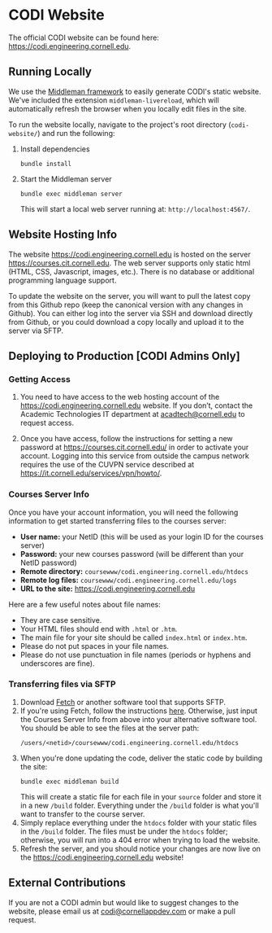 # CODI Website

The official CODI website can be found here: https://codi.engineering.cornell.edu. 

## Running Locally

We use the [Middleman framework](https://middlemanapp.com/) to easily generate CODI's static website. We've included the extension `middleman-livereload`, which will automatically refresh the browser when you locally edit files in the site. 

To run the website locally, navigate to the project's root directory (`codi-website/`) and run the following:

1. Install dependencies
    ```
    bundle install
    ```

2. Start the Middleman server
    ```
    bundle exec middleman server
    ```

    This will start a local web server running at: `http://localhost:4567/`.

## Website Hosting Info

The website https://codi.engineering.cornell.edu is hosted on the server https://courses.cit.cornell.edu. The web server supports only static html (HTML, CSS, Javascript, images, etc.). There is no database or additional programming language support.

To update the website on the server, you will want to pull the latest copy from this Github repo (keep the canonical version with any changes in Github). You can either log into the server via SSH and download directly from Github, or you could download a copy locally and upload it to the server via SFTP.

## Deploying to Production [CODI Admins Only]

### Getting Access

1. You need to have access to the web hosting account of the https://codi.engineering.cornell.edu website. If you don’t, contact the Academic Technologies IT department at acadtech@cornell.edu to request access.

2. Once you have access, follow the instructions for setting a new password at https://courses.cit.cornell.edu/ in order to activate your account. Logging into this service from outside the campus network requires the use of the CUVPN service described at https://it.cornell.edu/services/vpn/howto/.
  
### Courses Server Info

Once you have your account information, you will need the following information to get started transferring files to the courses server:
  - **User name:** your NetID (this will be used as your login ID for the courses server)
  - **Password:** your new courses password (will be different than your NetID password)
  - **Remote directory:** `coursewww/codi.engineering.cornell.edu/htdocs`
  - **Remote log files:** `coursewww/codi.engineering.cornell.edu/logs`
  - **URL to the site:** https://codi.engineering.cornell.edu
  
Here are a few useful notes about file names:
  - They are case sensitive.
  - Your HTML files should end with `.html` or `.htm`.
  - The main file for your site should be called `index.html` or `index.htm`.
  - Please do not put spaces in your file names.
  - Please do not use punctuation in file names (periods or hyphens and underscores are fine).
  
### Transferring files via SFTP

1. Download [Fetch](http://fetchsoftworks.com/fetch/download/) or another software tool that supports SFTP.
2. If you're using Fetch, follow the instructions [here](https://it.cornell.edu/managed-servers/transfer-files-using-fetch). Otherwise, just input the Courses Server Info from above into your alternative software tool. You should be able to see the files at the server path:
    ```
    /users/<netid>/coursewww/codi.engineering.cornell.edu/htdocs
    ```
3. When you're done updating the code, deliver the static code by building the site:
    ```
    bundle exec middleman build
    ```
    This will create a static file for each file in your `source` folder and store it in a new `/build` folder. Everything under the `/build` folder is what you'll want to transfer to the course server.
3. Simply replace everything under the `htdocs` folder with your static files in the `/build` folder. The files must be under the `htdocs` folder; otherwise, you will run into a 404 error when trying to load the website.
4. Refresh the server, and you should notice your changes are now live on the https://codi.engineering.cornell.edu website!

## External Contributions

If you are not a CODI admin but would like to suggest changes to the website, please email us at codi@cornellappdev.com or make a pull request.
